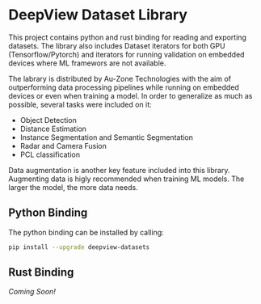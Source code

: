 # DeepView Dataset Library

This project contains python and rust binding for reading and exporting datasets.
The library also includes Dataset iterators for both GPU (Tensorflow/Pytorch) and
iterators for running validation on embedded devices where ML framewors are not
available.

The labrary is distributed by Au-Zone Technologies with the aim of outperforming data processing pipelines
while running on embedded devices or even when training a model. In order to generalize as much as possible,
several tasks were included on it:

- Object Detection
- Distance Estimation
- Instance Segmentation and Semantic Segmentation
- Radar and Camera Fusion
- PCL classification

Data augmentation is another key feature included into this library. Augmenting data
is higly recommended when training ML models. The larger the model, the more data needs.

## Python Binding

The python binding can be installed by calling:

```bash
pip install --upgrade deepview-datasets
```

## Rust Binding

*Coming Soon!*
